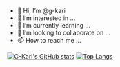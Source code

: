 - 👋 Hi, I’m @g-kari
- 👀 I’m interested in ...
- 🌱 I’m currently learning ...
- 💞️ I’m looking to collaborate on ...
- 📫 How to reach me ...

[![G-Kari's GitHub stats](https://github-readme-stats.vercel.app/api?username=g-kari&show_icons=true&theme=radical)](https://github.com/anuraghazra/github-readme-stats)
[![Top Langs](https://github-readme-stats.vercel.app/api/top-langs/?username=g-kari&show_icons=true&theme=radical)](https://github.com/anuraghazra/github-readme-stats)

<!---
g-kari/g-kari is a ✨ special ✨ repository because its `README.md` (this file) appears on your GitHub profile.
You can click the Preview link to take a look at your changes.
--->
